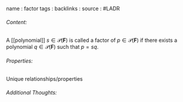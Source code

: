 name : factor
tags : 
backlinks : 
source : #LADR 

###### Content:
A [[polynomial]] $s \in \mathcal{P}(\textbf{F})$ is called a factor of $p \in \mathcal{P}(\textbf{F})$ if there exists a polynomial $q \in \mathcal{P}(\textbf{F})$ such that $p = sq$.

###### Properties:
Unique relationships/properties

###### Additional Thoughts:

